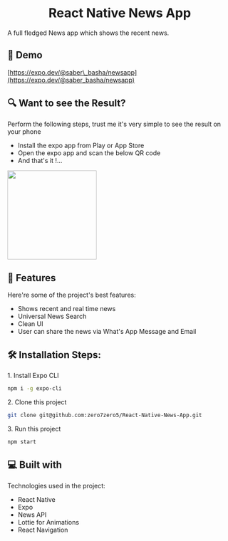 <h1 align="center" id="title">React Native News App</h1>

<p id="description">A full fledged News app which shows the recent news.</p>

<h2>🚀 Demo</h2>

[https://expo.dev/@saber\_basha/newsapp](https://expo.dev/@saber_basha/newsapp)
<h2>🔍 Want to see the Result?</h2>

Perform the following steps, trust me it's very simple to see the result on your phone
*   Install the expo app from Play or App Store
*   Open the expo app and scan the below QR code
*   And that's it !...
<img src="https://qr.expo.dev/expo-go?owner=saber_basha&slug=newsapp&releaseChannel=default&host=exp.host"  height="200/">  
<h2>🧐 Features</h2>

Here're some of the project's best features:

*   Shows recent and real time news
*   Universal News Search
*   Clean UI
*   User can share the news via What's App Message and Email

<h2>🛠️ Installation Steps:</h2>

<p>1. Install Expo CLI</p>

```sh
npm i -g expo-cli
```

<p>2. Clone this project</p>

```sh
git clone git@github.com:zero7zero5/React-Native-News-App.git
```

<p>3. Run this project</p>

```sh
npm start
```

  
  
<h2>💻 Built with</h2>

Technologies used in the project:

*   React Native
*   Expo
*   News API
*   Lottie for Animations
*   React Navigation
